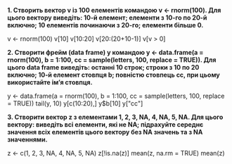 **1. Створить вектор v із 100 елементів командою v <- rnorm(100).
Для цього вектору виведіть: 10-й елемент; елементи з 10-го по 20-й включно; 10 елементів починаючи з 20-го; елементи більше 0.**

v <- rnorm(100) 
v[10] 
v[10:20] 
v[20:(20+10-1)] 
v[v > 0]

**2. Створити фрейм (data frame) y командою y <- data.frame(a = rnorm(100), b = 1:100, cc = sample(letters, 100, replace = TRUE)).
Для цього data frame виведіть:
останні 10 строк;
строки з 10 по 20 включно;
10-й елемент стовпця b;
повністю стовпець cc, при цьому використайте ім’я стовпця.**

y <- data.frame(a = rnorm(100), b = 1:100, cc = sample(letters, 100, replace = TRUE)) 
tail(y, 10) 
y[c(10:20),] 
y$b[10]
y["cc"]

**3. Створити вектор z з елементами 1, 2, 3, NA, 4, NA, 5, NA.
Для цього вектору:
виведіть всі елементи, які не NA;
підрахуйте середнє значення всіх елементів цього вектору без NA значень та з NA значеннями.**

z <- c(1, 2, 3, NA, 4, NA, 5, NA) 
z[!is.na(z)] 
mean(z, na.rm = TRUE)
mean(z)

